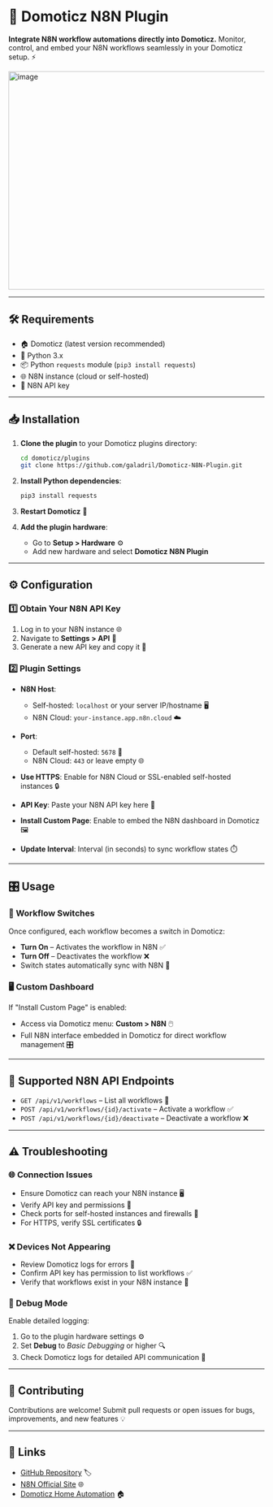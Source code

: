 ﻿# 🚀 Domoticz N8N Plugin 


**Integrate N8N workflow automations directly into Domoticz.**
Monitor, control, and embed your N8N workflows seamlessly in your Domoticz setup. ⚡

<img width="800" height="430" alt="image" src="https://github.com/user-attachments/assets/c57829f0-7f42-4b4e-9060-e73308895df3" />

---


## 🛠 Requirements

* 🏠 Domoticz (latest version recommended)
* 🐍 Python 3.x
* 📦 Python `requests` module (`pip3 install requests`)
* 🌐 N8N instance (cloud or self-hosted)
* 🔑 N8N API key

---

## 📥 Installation

1. **Clone the plugin** to your Domoticz plugins directory:

   ```bash
   cd domoticz/plugins
   git clone https://github.com/galadril/Domoticz-N8N-Plugin.git
   ```

2. **Install Python dependencies**:

   ```bash
   pip3 install requests
   ```

3. **Restart Domoticz** 🔄

4. **Add the plugin hardware**:

   * Go to **Setup > Hardware** ⚙️
   * Add new hardware and select **Domoticz N8N Plugin**

---

## ⚙️ Configuration

### 1️⃣ Obtain Your N8N API Key

1. Log in to your N8N instance 🌐
2. Navigate to **Settings > API** 🔧
3. Generate a new API key and copy it 🔑

### 2️⃣ Plugin Settings

* **N8N Host**:

  * Self-hosted: `localhost` or your server IP/hostname 🖥️
  * N8N Cloud: `your-instance.app.n8n.cloud` ☁️

* **Port**:

  * Default self-hosted: `5678` 🔌
  * N8N Cloud: `443` or leave empty 🌐

* **Use HTTPS**: Enable for N8N Cloud or SSL-enabled self-hosted instances 🔒

* **API Key**: Paste your N8N API key here 🔑

* **Install Custom Page**: Enable to embed the N8N dashboard in Domoticz 🖼️

* **Update Interval**: Interval (in seconds) to sync workflow states ⏱️

---

## 🎛 Usage

### 🔄 Workflow Switches

Once configured, each workflow becomes a switch in Domoticz:

* **Turn On** – Activates the workflow in N8N ✅
* **Turn Off** – Deactivates the workflow ❌
* Switch states automatically sync with N8N 🔄

### 🖥️ Custom Dashboard

If "Install Custom Page" is enabled:

* Access via Domoticz menu: **Custom > N8N** 🖱️
* Full N8N interface embedded in Domoticz for direct workflow management 🎛️

---

## 📡 Supported N8N API Endpoints

* `GET /api/v1/workflows` – List all workflows 📜
* `POST /api/v1/workflows/{id}/activate` – Activate a workflow ✅
* `POST /api/v1/workflows/{id}/deactivate` – Deactivate a workflow ❌

---

## ⚠️ Troubleshooting

### 🌐 Connection Issues

* Ensure Domoticz can reach your N8N instance 🖥️
* Verify API key and permissions 🔑
* Check ports for self-hosted instances and firewalls 🔌
* For HTTPS, verify SSL certificates 🔒

### ❌ Devices Not Appearing

* Review Domoticz logs for errors 📄
* Confirm API key has permission to list workflows ✅
* Verify that workflows exist in your N8N instance 📝

### 🐞 Debug Mode

Enable detailed logging:

1. Go to the plugin hardware settings ⚙️
2. Set **Debug** to *Basic Debugging* or higher 🔍
3. Check Domoticz logs for detailed API communication 📜

---

## 🤝 Contributing

Contributions are welcome!
Submit pull requests or open issues for bugs, improvements, and new features 💡

---

## 🔗 Links

* [GitHub Repository](https://github.com/galadril/Domoticz-N8N-Plugin) 🏷️
* [N8N Official Site](https://n8n.io) 🌐
* [Domoticz Home Automation](https://www.domoticz.com) 🏠
